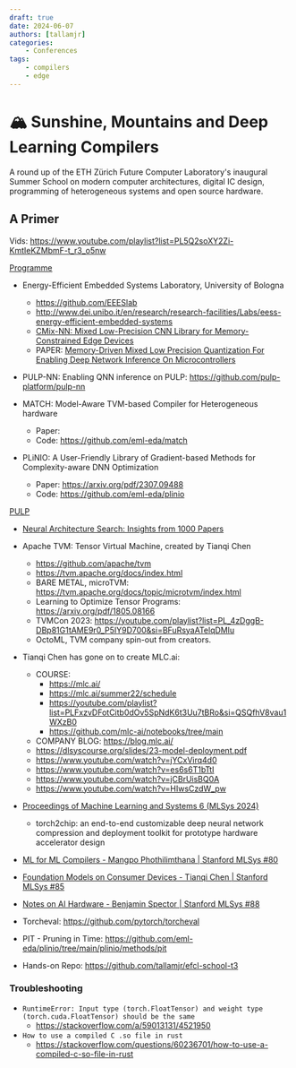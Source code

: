 ```yaml
---
draft: true
date: 2024-06-07
authors: [tallamjr]
categories:
    - Conferences
tags:
    - compilers
    - edge
---
```


# 🏔️ **Sunshine, Mountains and Deep Learning Compilers**

A round up of the ETH Zürich Future Computer Laboratory's inaugural
Summer School on modern computer architectures, digital IC design, programming
of heterogeneous systems and open source hardware.

<!-- more -->

## A Primer

Vids: https://www.youtube.com/playlist?list=PL5Q2soXY2Zi-KmtIeKZMbmF-t_r3_o5nw

[Programme](https://ethz.ch/content/dam/ethz/special-interest/itet/efcl-dam/images/SummerSchool/EFCL%20Summer%20School_Program.pdf)

* Energy-Efficient Embedded Systems Laboratory, University of Bologna
    - https://github.com/EEESlab
    - http://www.dei.unibo.it/en/research/research-facilities/Labs/eess-energy-efficient-embedded-systems
    - [CMix-NN: Mixed Low-Precision CNN Library for Memory-Constrained Edge Devices](https://arxiv.org/abs/1905.13082)
    - PAPER: [Memory-Driven Mixed Low Precision Quantization For Enabling Deep Network Inference On Microcontrollers](https://arxiv.org/pdf/1905.13082)

* PULP-NN: Enabling QNN inference on PULP: https://github.com/pulp-platform/pulp-nn

* MATCH: Model-Aware TVM-based Compiler for Heterogeneous hardware
    - Paper:
    - Code: https://github.com/eml-eda/match
* PLiNIO: A User-Friendly Library of Gradient-based Methods for Complexity-aware DNN Optimization
    - Paper: https://arxiv.org/pdf/2307.09488
    - Code: https://github.com/eml-eda/plinio

[PULP](https://github.com/pulp-platform/pulp)

* [Neural Architecture Search: Insights from 1000 Papers](https://arxiv.org/pdf/2301.08727)

* Apache TVM: Tensor Virtual Machine, created by Tianqi Chen
    - https://github.com/apache/tvm
    - https://tvm.apache.org/docs/index.html
    - BARE METAL, microTVM: https://tvm.apache.org/docs/topic/microtvm/index.html
    - Learning to Optimize Tensor Programs: https://arxiv.org/pdf/1805.08166
    - TVMCon 2023: https://youtube.com/playlist?list=PL_4zDggB-DBp81G1tAME9r0_P5IY9D700&si=BFuRsyaATelqDMlu
    - OctoML, TVM company spin-out from creators.

* Tianqi Chen has gone on to create MLC.ai:
    - COURSE:
        - https://mlc.ai/
        - https://mlc.ai/summer22/schedule
        - https://youtube.com/playlist?list=PLFxzvDFotCitb0dOv5SpNdK6t3Uu7tBRo&si=QSQfhV8vau1WXzB0
        - https://github.com/mlc-ai/notebooks/tree/main
    - COMPANY BLOG: https://blog.mlc.ai/
    - https://dlsyscourse.org/slides/23-model-deployment.pdf
    - https://www.youtube.com/watch?v=jYCxVirq4d0
    - https://www.youtube.com/watch?v=es6s6T1bTtI
    - https://www.youtube.com/watch?v=jCBrUisBQ0A
    - https://www.youtube.com/watch?v=HIwsCzdW_pw

* [Proceedings of Machine Learning and Systems 6 (MLSys 2024)](https://proceedings.mlsys.org/paper_files/paper/2024)
    - torch2chip: an end-to-end customizable deep neural network compression and deployment toolkit for prototype hardware accelerator design

* [ML for ML Compilers - Mangpo Phothilimthana | Stanford MLSys #80](https://www.youtube.com/watch?v=VASg2XNgj-4&list=PLSrTvUm384I9PV10koj_cqit9OfbJXEkq&index=80)
* [Foundation Models on Consumer Devices - Tianqi Chen | Stanford MLSys #85](https://www.youtube.com/watch?v=InoNMvjs_vo&list=PLSrTvUm384I9PV10koj_cqit9OfbJXEkq&index=85)
* [Notes on AI Hardware - Benjamin Spector | Stanford MLSys #88](https://www.youtube.com/watch?v=PlraH57ey4k&list=PLSrTvUm384I9PV10koj_cqit9OfbJXEkq&index=88)


* Torcheval: https://github.com/pytorch/torcheval
* PIT - Pruning in Time: https://github.com/eml-eda/plinio/tree/main/plinio/methods/pit

* Hands-on Repo: https://github.com/tallamjr/efcl-school-t3

### Troubleshooting

* `RuntimeError: Input type (torch.FloatTensor) and weight type (torch.cuda.FloatTensor) should be the same`
    - https://stackoverflow.com/a/59013131/4521950
* `How to use a compiled C .so file in rust`
    - https://stackoverflow.com/questions/60236701/how-to-use-a-compiled-c-so-file-in-rust
